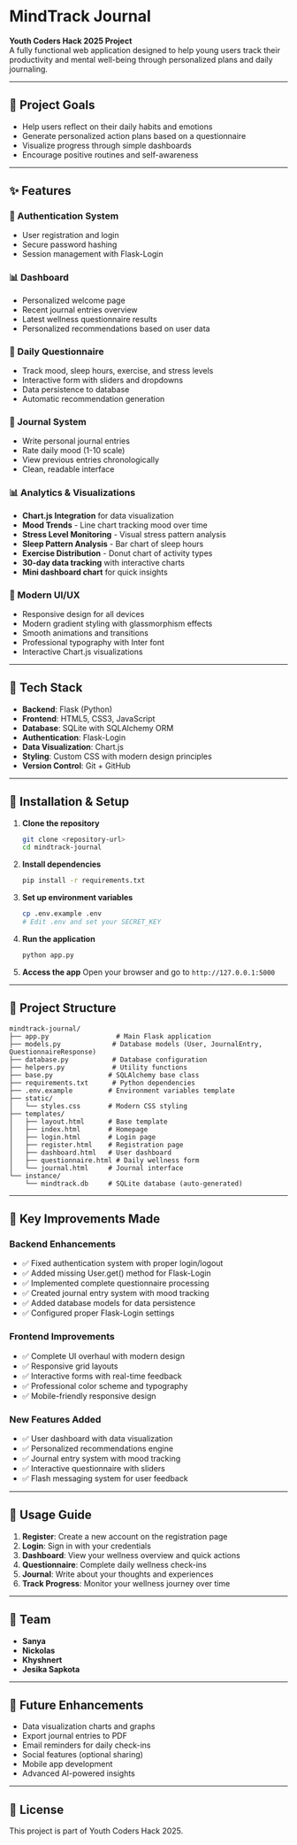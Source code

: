 # MindTrack Journal

**Youth Coders Hack 2025 Project**  
A fully functional web application designed to help young users track their productivity and mental well-being through personalized plans and daily journaling.

---

## 🧠 Project Goals

- Help users reflect on their daily habits and emotions
- Generate personalized action plans based on a questionnaire
- Visualize progress through simple dashboards
- Encourage positive routines and self-awareness

---

## ✨ Features

### 🔐 Authentication System
- User registration and login
- Secure password hashing
- Session management with Flask-Login

### 📊 Dashboard
- Personalized welcome page
- Recent journal entries overview
- Latest wellness questionnaire results
- Personalized recommendations based on user data

### 📝 Daily Questionnaire
- Track mood, sleep hours, exercise, and stress levels
- Interactive form with sliders and dropdowns
- Data persistence to database
- Automatic recommendation generation

### 📖 Journal System
- Write personal journal entries
- Rate daily mood (1-10 scale)
- View previous entries chronologically
- Clean, readable interface

### 📊 Analytics & Visualizations
- **Chart.js Integration** for data visualization
- **Mood Trends** - Line chart tracking mood over time
- **Stress Level Monitoring** - Visual stress pattern analysis
- **Sleep Pattern Analysis** - Bar chart of sleep hours
- **Exercise Distribution** - Donut chart of activity types
- **30-day data tracking** with interactive charts
- **Mini dashboard chart** for quick insights

### 🎨 Modern UI/UX
- Responsive design for all devices
- Modern gradient styling with glassmorphism effects
- Smooth animations and transitions
- Professional typography with Inter font
- Interactive Chart.js visualizations

---

## 🧱 Tech Stack

- **Backend**: Flask (Python)
- **Frontend**: HTML5, CSS3, JavaScript
- **Database**: SQLite with SQLAlchemy ORM
- **Authentication**: Flask-Login
- **Data Visualization**: Chart.js
- **Styling**: Custom CSS with modern design principles
- **Version Control**: Git + GitHub

---

## 🚀 Installation & Setup

1. **Clone the repository**
   ```bash
   git clone <repository-url>
   cd mindtrack-journal
   ```

2. **Install dependencies**
   ```bash
   pip install -r requirements.txt
   ```

3. **Set up environment variables**
   ```bash
   cp .env.example .env
   # Edit .env and set your SECRET_KEY
   ```

4. **Run the application**
   ```bash
   python app.py
   ```

5. **Access the app**
   Open your browser and go to `http://127.0.0.1:5000`

---

## 📁 Project Structure

```
mindtrack-journal/
├── app.py                 # Main Flask application
├── models.py             # Database models (User, JournalEntry, QuestionnaireResponse)
├── database.py           # Database configuration
├── helpers.py            # Utility functions
├── base.py              # SQLAlchemy base class
├── requirements.txt      # Python dependencies
├── .env.example         # Environment variables template
├── static/
│   └── styles.css       # Modern CSS styling
├── templates/
│   ├── layout.html      # Base template
│   ├── index.html       # Homepage
│   ├── login.html       # Login page
│   ├── register.html    # Registration page
│   ├── dashboard.html   # User dashboard
│   ├── questionnaire.html # Daily wellness form
│   └── journal.html     # Journal interface
└── instance/
    └── mindtrack.db     # SQLite database (auto-generated)
```

---

## 🔧 Key Improvements Made

### Backend Enhancements
- ✅ Fixed authentication system with proper login/logout
- ✅ Added missing User.get() method for Flask-Login
- ✅ Implemented complete questionnaire processing
- ✅ Created journal entry system with mood tracking
- ✅ Added database models for data persistence
- ✅ Configured proper Flask-Login settings

### Frontend Improvements
- ✅ Complete UI overhaul with modern design
- ✅ Responsive grid layouts
- ✅ Interactive forms with real-time feedback
- ✅ Professional color scheme and typography
- ✅ Mobile-friendly responsive design

### New Features Added
- ✅ User dashboard with data visualization
- ✅ Personalized recommendations engine
- ✅ Journal entry system with mood tracking
- ✅ Interactive questionnaire with sliders
- ✅ Flash messaging system for user feedback

---

## 🎯 Usage Guide

1. **Register**: Create a new account on the registration page
2. **Login**: Sign in with your credentials
3. **Dashboard**: View your wellness overview and quick actions
4. **Questionnaire**: Complete daily wellness check-ins
5. **Journal**: Write about your thoughts and experiences
6. **Track Progress**: Monitor your wellness journey over time

---

## 👥 Team

- **Sanya**
- **Nickolas**
- **Khyshnert**
- **Jesika Sapkota** 

---

## 🚀 Future Enhancements

- Data visualization charts and graphs
- Export journal entries to PDF
- Email reminders for daily check-ins
- Social features (optional sharing)
- Mobile app development
- Advanced AI-powered insights

---

## 📝 License

This project is part of Youth Coders Hack 2025.

